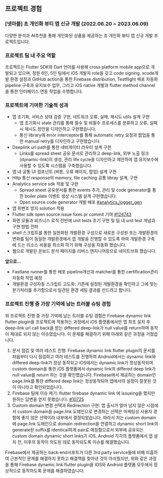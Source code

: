 ## 프로젝트 경험

### [넷마블] 초 개인화 뷰티 앱 신규 개발 (2022.06.20 ~ 2023.06.09)

다양한 분석과 AI추천을 통해 개인화된 상품을 제공하는 초 개인화 뷰티 앱 신규 개발 프로젝트입니다.

### 프로젝트 팀 내 주요 역할

프로젝트는 Flutter SDK와 Dart 언어를 사용해 cross platform mobile app으로 개발되고 있으며, 정원 6인, 5인 팀에서 iOS 개발자 role을 갖고 code signing, xcode개발 환경 설정과 GitHub action을 통한 Firebase distribution, Testflight 배포 자동화 pipeline 구축과 유지보수 업무, 그리고 iOS native 개발과 flutter method channel을 통한 인터페이스 연동 작업을 수행합니다.

### 프로젝트에 기여한 기술적 성과

- 앱 초기화, 서비스 상태 검증 구현, 네트워크 오류, 실패, 재시도 utils 설계 구현
    - 앱 초기화시 state 관리를 통해 필수 및 비필수 프로세스를 분류하고 오류, 실패 시 재시도 방안을 디자인하고 구현했습니다.
    - 통신 library에 error interceptor를 통해 automatic retry 요청과 팝업을 통한 manual retry를 디자인하고 구현했습니다.
- Deeplink url path를 통한 네비게이터 라우터 설계 구현
    - Links를 spread sheet 공유 문서로 관리하고 deep-link, 외부 노출 링크 (dynamic-link)의 생성, 관리 life cycle을 디자인하고 제안하여 앱 유지보수에 사용할 수 있도록 시스템을 구축했습니다.
- 앱 내 공통 UI 컴포넌트 (버튼, 오류 페이지, 팝업) 설계 구현
- Http 통신 response의 memory, file caching 공통 libray 설계, 구현
- Analytics service sdk 적용 및 구현
    - Spread sheet 공유문서를 통한 events 추가, 관리 및 code generator를 통한 boiler plate 이벤트 생성 시스템 설계 구현했습니다.
    - Open source code generator 개발 배포 [#analytics_logger_gen](https://github.com/9oya/analytics_logger_gen)
- 앱 위변조 방지 solution 적용
- Flutter sdk open source issue fixes pr commit 기여 [#124743](https://github.com/flutter/flutter/pull/124743)
- 화면 모듈과 비즈니스 로직 전반에 unit tests 초기 구현 및 팀 내 unit test 개념과 구현 방법 전파
- shell 스크립트를 통한 일원화된 개발환경 구성으로 새로운 구성원 또는 개발환경의 변화를 팀이 동일한 개발환경에서 앱 개발을 진행할 수 있도록 하여 개발환경 구축에 드는 리소스 비용을 최소화 하기 위해 구성을 자동화 했습니다.
- 웹으로 개발된 온보드 분석 페이지를 리버스 엔지니어링으로 네이트브화 했습니다.

**앞으로…**

- Fastlane runner를 통한 배포 pipeline개선과 matcher를 통한 certification관리 자동화 작업 예정
- 개발환경 구성자동 스크립트 고도화: 기존에 설정된 개발환경을 확인하고 그에 맞는 분기처리를 추가함으로서 일관된 환경 세팅 결과를 만드려고 합니다.

### 프로젝트 진행 중 가장 기억에 남는 트러블 슈팅 경험

위 프로젝트 진행 중 가장 기억에 남는 트러블 슈팅 경험은 Firebase dynamic link flutter plugin을 프로젝트에 적용하는 과정에서 iOS 플랫폼에서만 앱 최초 설치 후 deep-link url call back을 받는 differed deep-link가 null value를 return하며 동작이 제대로 되지 않는 이슈였습니다. 이 문제를 해결하기 위해 아래와 같은 과정을 거쳤습니다.

1. 문서 점검 및 여러 테스트 진행: Firebase dynamic link flutter plugin의 문서를 처음부터 다시 점검하고 여러 테스트를 진행하여 Android에서는 dynamic link와 differed deep-link가 정상 동작되고 iOS에서는 dynamic link가 정상동작되며 custom domain을 통한 iOS 플랫폼에서 dynamic link의 differed deep link가 null value를 return 하는 것을 확인했습니다. Firebase에서 제공하는 domain인 page.link를 통한 differed deep link는 정상동작되어 앱에서의 설정이 잘못된 것이 아니라고 확인되었습니다.
2. Firebase 팀에 이슈 제기: flutter firebase dynamic link 에 issueing을 했지만 원하는 답변을 얻지 못했습니다. [#10725](https://github.com/firebase/flutterfire/issues/10725)
3. Custom domain 변경 선택과 Redirection 구현: 앱 출시가 얼마 남지 않은 시점에서 custom domain을 page.link 도메인으로 변경하는 선택은 마케팅상 사용자 경험에 좋지 않은 선택이라 내부에서 결정되었습니다. 따라서 저는 custom domain에 page.link 도메인으로 domain redirection을 연결하고 dynamic short link의 generate된 suffix를 identical하게 pair로 매칭함으로서 외부에 공유되는 custom domain dynamic short links가 iOS, Android 각각의 플랫폼에서 앱 설치 전, 이후의 동작이 의도된 데로 동작되도록 이슈를 해결했습니다.

Firebase에서 제공하는 back-end서포트가 다른 3rd party service들에 비해 미흡하여 근본적인 문제를 해결하지 못하고 해결책을 찾아낸 것이 아쉬웠지만, 위와 같은 과정을 통해 Firebase dynamic link flutter plugin을 iOS와 Android 플랫폼 모두에서 정상적으로 동작하도록 문제를 해결하였습니다.
